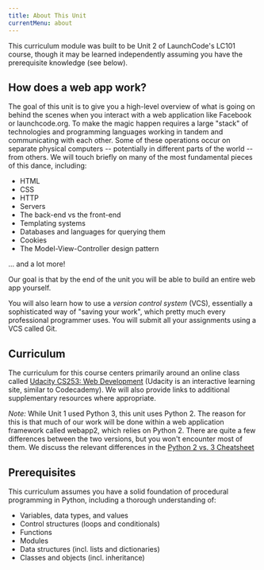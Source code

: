 ```yaml
---
title: About This Unit
currentMenu: about
---
```


This curriculum module was built to be Unit 2 of LaunchCode's LC101 course, though it may be learned independently assuming you have the prerequisite knowledge (see below).

## How does a web app work?

The goal of this unit is to give you a high-level overview of what is going on behind the scenes when you interact with a web application like Facebook or launchcode.org. To make the magic happen requires a large "stack" of technologies and programming languages working in tandem and communicating with each other. Some of these operations occur on separate physical computers -- potentially in different parts of the world -- from others. We will touch briefly on many of the most fundamental pieces of this dance, including:

* HTML
* CSS
* HTTP
* Servers
* The back-end vs the front-end
* Templating systems
* Databases and languages for querying them
* Cookies
* The Model-View-Controller design pattern

... and a lot more!

Our goal is that by the end of the unit you will be able to build an entire web app yourself.

You will also learn how to use a *version control system* (VCS), essentially a sophisticated way of "saving your work", which pretty much every professional programmer uses. You will submit all your assignments using a VCS called Git.

## Curriculum

The curriculum for this course centers primarily around an online class called [Udacity CS253: Web Development][udacity-course] (Udacity is an interactive learning site, similar to Codecademy). We will also provide links to additional supplementary resources where appropriate.

*Note:* While Unit 1 used Python 3, this unit uses Python 2. The reason for this is that much of our work will be done within a web application framework called webapp2, which relies on Python 2. There are quite a few differences between the two versions, but you won't encounter most of them. We discuss the relevant differences in the [Python 2 vs. 3 Cheatsheet](https://github.com/LaunchCodeEducation/cheatsheets/tree/master/python2vs3)

## Prerequisites

This curriculum assumes you have a solid foundation of procedural programming in Python, including a thorough understanding of:

- Variables, data types, and values
- Control structures (loops and conditionals)
- Functions
- Modules
- Data structures (incl. lists and dictionaries)
- Classes and objects (incl. inheritance)

[udacity-course]: https://www.udacity.com/course/web-development--cs253
